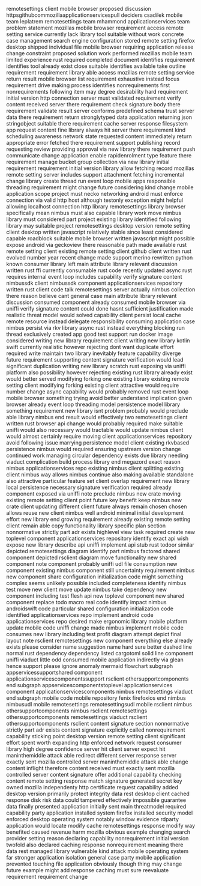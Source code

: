 remotesettings client mobile browser proposed discussion httpsgithubcommozillaapplicationservicespull deciders csadilek mobile team leplatrem remotesettings team mhammond applicationservices team problem statement mozillas mobile browser requirement access remote setting service currently lack library tool suitable without work concrete case management search engine configuration stored remote setting firefox desktop shipped individual file mobile browser requiring application release change constraint proposed solution work performed mozillas mobile team limited experience rust required completed document identifies requirement identifies tool already exist close suitable identifies available take outline requirement requirement library able access mozillas remote setting service return result mobile browser list requirement exhaustive instead focus requirement drive making process identifies nonrequirements first nonrequirements following item may degree desirability hard requirement initial version http connection server must validated requirement verify content received server there requirement check signature body there requirement validate result server conforms predefined schema trust server data there requirement return stronglytyped data application returning json stringobject suitable there requirement cache server response filesystem app request content fine library always hit server there requirement kind scheduling awareness network state requested content immediately return appropriate error fetched there requirement support publishing record requesting review providing approval via new library there requirement push communicate change application enable rapidenrolment type feature there requirement manage bucket group collection via new library initial requirement requirement initial version library allow fetching record mozillas remote setting server includes support attachment fetching incremental change library create thread run event loop mobile apps responsible threading requirement might change future considering kind change mobile application scope project must necko networking android must enforce connection via valid http host although testonly exception might helpful allowing localhost connection http library remotesettings library browser specifically mean nimbus must also capable library work move nimbus library must considered part project existing library identified following library may suitable project remotesettings desktop version remote setting client desktop written javascript relatively stable since least considered capable roadblock suitable mobile browser written javascript might possible expose android via geckoview there reasonable path made available rust remote setting client existing remote setting client github client written rust evolved number year recent change made support merino rewritten python known consumer library left main attribute library relevant discussion written rust ffi currently consumable rust code recently updated async rust requires internal event loop includes capability verify signature content nimbussdk client nimbussdk component applicationservices repository written rust client code talk remotesettings server actually nimbus collection there reason believe cant general case main attribute library relevant discussion consumed component already consumed mobile browser via uniffi verify signature content could done hasnt sufficient justification made realistic threat model would solved capability client persist local cache remote resource instead delegate responsibility consuming application case nimbus persist via rkv library async rust instead everything blocking run thread exclusively created app good test support run docker image considered writing new library requirement client writing new library kotlin swift currently realistic however rejecting dont want duplicate effort required write maintain two library inevitably feature capability diverge future requirement supporting content signature verification would lead significant duplication writing new library scratch rust exposing via uniffi platform also possibility however rejecting existing rust library already exist would better served modifying forking one existing library existing remote setting client modifying forking existing client attractive would require number change async capability would probably removed rust event loop mobile browser something trying avoid better understand implication given browser already event loop threading model persistence model library something requirement new library isnt problem probably would preclude able library nimbus end result would effectively two remotesettings client written rust browser api change would probably required make suitable uniffi would also necessary would tractable would update nimbus client would almost certainly require moving client applicationservices repository avoid following issue marrying persistence model client existing rkvbased persistence nimbus would required ensuring upstream version change continued work managing circular dependency exists due library needing viaduct complication build process library end megazord exact reason nimbus applicationservices repo existing nimbus client splitting existing client nimbus way allows nimbus continue also making available standalone also attractive particular feature set client overlap requirement new library local persistence necessary signature verification required already component exposed via uniffi note preclude nimbus new crate moving existing remote setting client point future key benefit keep nimbus new crate client updating different client future always remain chosen chosen allows reuse new client nimbus well android minimal initial development effort new library end growing requirement already existing remote setting client remain able copy functionality library specific plan section nonnormative strictly part adr exists highlevel view task required create new toplevel component applicationservices repository identify exact api wish expose new library describe api uniffi implement api stub rust todoor similar depicted remotesettings diagram identify part nimbus factored shared component depicted rsclient diagram move functionality new shared component note component probably uniffi udl file consumption new component existing nimbus component still uncertainty requirement nimbus new component share configuration initialization code might something complex seems unlikely possible included completeness identify nimbus test move new client move update nimbus take dependency new component including test flesh api new toplevel component new shared component replace todo macro real code identify impact nimbus androidswift code particular shared configuration initialization code identified applicationservices repo implement android code applicationservices repo desired make ergonomic library mobile platform update mobile code uniffi change made nimbus implement mobile code consumes new library including test profit diagram attempt depict final layout note rsclient remotesettings new component everything else already exists please consider name suggestion name hard sure better dashed line normal rust dependency dependency listed cargotoml solid line component uniffi viaduct little odd consumed mobile application indirectly via glean hence support please ignore anomaly mermaid flowchart subgraph appservicessupportshared component applicationservicescomponentssupport rsclient othersupportcomponents end subgraph appservicescomponentstoplevel applicationservices component applicationservicescomponents nimbus remotesettings viaduct end subgraph mobile code mobile repository fenix firefoxios end nimbus nimbusudl mobile remotesettings remotesettingsudl mobile rsclient nimbus othersupportcomponents nimbus rsclient remotesettings othersupportcomponents remotesettings viaduct rsclient othersupportcomponents rsclient content signature section nonnormative strictly part adr exists content signature explicitly called nonrequirement capability sticking point desktop version remote setting client significant effort spent worth expanding http enforced network request consumer library high degree confidence server hit client server expect hit maninthemiddle attack able redirect different server response server exactly sent mozilla controlled server maninthemiddle attack able change content inflight therefore content received must exactly sent mozilla controlled server content signature offer additional capability checking content remote setting response match signature generated secret key owned mozilla independenty http certificate request capability added desktop version primarily protect integrity data rest desktop client cached response disk risk data could tampered effectively impossible guarantee data finally presented application initially sent main threatmodel required capability party application installed system firefox installed security model enforced desktop operating system notably window evidence rdparty application would locate modify cache remotesettings response modify way benefited caused revenue harm mozilla obvious example changing search provider setting reason declaring capability nonrequirement initial version twofold also declared caching response nonrequirement meaning there data rest managed library vulnerable kind attack mobile operating system far stronger application isolation general case party mobile application prevented touching file application obviously though thing may change future example might add response caching must sure reevaluate requirement requirement change
